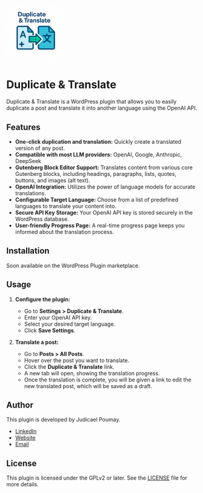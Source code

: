 <img src="logo.png" alt="Plugin Logo" width="30%" />


# Duplicate & Translate

Duplicate & Translate is a WordPress plugin that allows you to easily duplicate a post and translate it into another language using the OpenAI API.

## Features

*   **One-click duplication and translation:** Quickly create a translated version of any post.
*   **Compatible with most LLM providers:** OpenAI, Google, Anthropic, DeepSeek
*   **Gutenberg Block Editor Support:** Translates content from various core Gutenberg blocks, including headings, paragraphs, lists, quotes, buttons, and images (alt text).
*   **OpenAI Integration:** Utilizes the power of language models for accurate translations.
*   **Configurable Target Language:** Choose from a list of predefined languages to translate your content into.
*   **Secure API Key Storage:** Your OpenAI API key is stored securely in the WordPress database.
*   **User-friendly Progress Page:** A real-time progress page keeps you informed about the translation process.

## Installation

Soon available on the WordPress Plugin marketplace.

## Usage

1.  **Configure the plugin:**
    *   Go to **Settings > Duplicate & Translate**.
    *   Enter your OpenAI API key.
    *   Select your desired target language.
    *   Click **Save Settings**.

2.  **Translate a post:**
    *   Go to **Posts > All Posts**.
    *   Hover over the post you want to translate.
    *   Click the **Duplicate & Translate** link.
    *   A new tab will open, showing the translation progress.
    *   Once the translation is complete, you will be given a link to edit the new translated post, which will be saved as a draft.

## Author

This plugin is developed by Judicael Poumay.

*   [LinkedIn](https://www.linkedin.com/in/judicael-poumay/)
*   [Website](https://thethoughtprocess.xyz/)
*   [Email](mailto:pro.judicael.poumay@gmail.com)

## License

This plugin is licensed under the GPLv2 or later. See the [LICENSE](LICENSE) file for more details. 
